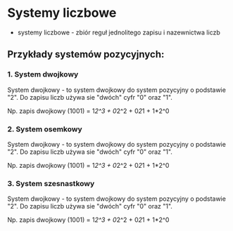 # Systemy liczbowe
* systemy liczbowe - zbiór reguł jednolitego zapisu i nazewnictwa liczb

## Przykłady systemów pozycyjnych:
 
### 1. System dwojkowy

System dwojkowy - to system dwojkowy do system pozycyjny o podstawie "2". Do zapisu liczb używa sie "dwóch" cyfr "0" oraz "1".

Np. zapis dwojkowy (1001) = 1*2^3 + 0*2^2 + 0*2*1 + 1*2^0

### 2. System osemkowy


System dwojkowy - to system dwojkowy do system pozycyjny o podstawie "2". Do zapisu liczb używa sie "dwóch" cyfr "0" oraz "1".

Np. zapis dwojkowy (1001) = 1*2^3 + 0*2^2 + 0*2*1 + 1*2^0


### 3. System szesnastkowy


System dwojkowy - to system dwojkowy do system pozycyjny o podstawie "2". Do zapisu liczb używa sie "dwóch" cyfr "0" oraz "1".

Np. zapis dwojkowy (1001) = 1*2^3 + 0*2^2 + 0*2*1 + 1*2^0


